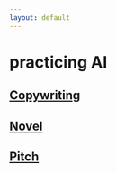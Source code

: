 ```yaml
---
layout: default
---
```


# practicing AI

## [Copywriting](./Copywriting/)

## [Novel](./Novel/)

## [Pitch](./Pitch/)